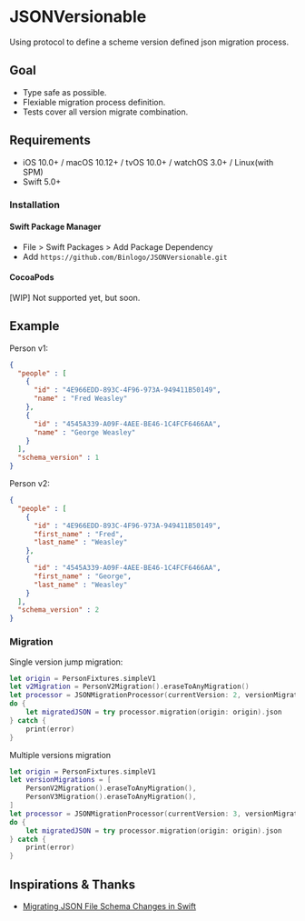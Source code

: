 # JSONVersionable

Using protocol to define a scheme version defined json migration process.

## Goal

- Type safe as possible.
- Flexiable migration process definition.
- Tests cover all version migrate combination.

## Requirements

- iOS 10.0+ / macOS 10.12+ / tvOS 10.0+ / watchOS 3.0+ / Linux(with SPM)
- Swift 5.0+

### Installation

#### Swift Package Manager

- File > Swift Packages > Add Package Dependency
- Add `https://github.com/Binlogo/JSONVersionable.git`

#### CocoaPods

[WIP] Not supported yet, but soon.

## Example

Person v1:
```json
{
  "people" : [
    {
      "id" : "4E966EDD-893C-4F96-973A-949411B50149",
      "name" : "Fred Weasley"
    },
    {
      "id" : "4545A339-A09F-4AEE-BE46-1C4FCF6466AA",
      "name" : "George Weasley"
    }
  ],
  "schema_version" : 1
}
```

Person v2:
```json
{
  "people" : [
    {
      "id" : "4E966EDD-893C-4F96-973A-949411B50149",
      "first_name" : "Fred",
      "last_name" : "Weasley"
    },
    {
      "id" : "4545A339-A09F-4AEE-BE46-1C4FCF6466AA",
      "first_name" : "George",
      "last_name" : "Weasley"
    }
  ],
  "schema_version" : 2
}
```

### Migration

Single version jump migration:
```swift
let origin = PersonFixtures.simpleV1
let v2Migration = PersonV2Migration().eraseToAnyMigration()
let processor = JSONMigrationProcessor(currentVersion: 2, versionMigrations: [v2Migration])
do {
    let migratedJSON = try processor.migration(origin: origin).json
} catch {
    print(error)
}
```

Multiple versions migration
```swift
let origin = PersonFixtures.simpleV1
let versionMigrations = [
    PersonV2Migration().eraseToAnyMigration(),
    PersonV3Migration().eraseToAnyMigration(),
]
let processor = JSONMigrationProcessor(currentVersion: 3, versionMigrations: versionMigrations)
do {
    let migratedJSON = try processor.migration(origin: origin).json
} catch {
    print(error)
}
```

## Inspirations & Thanks

- [Migrating JSON File Schema Changes in Swift](https://mikezornek.com/posts/2020/9/migrating-json-file-schema-changes-in-swift/)
